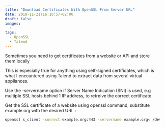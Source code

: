 ```yaml
---
title: "Download Certificates With OpenSSL From Server URL"
date: 2018-11-21T16:10:57+02:00
draft: false
images: 
  - 
tags: 
  - OpenSSL
  - Talend
---
```

Sometimes you need to get certificates from a website or API and store them locally

This is especially true for anything using self-signed certificates, which is what I encountered using Talend to extract data from several virtual appliances.

Use the -servername option if Server Name Indication (SNI) is used, e.g multiple SSL hosts behind 1 IP address, to retreive the correct certificate

Get the SSL certificate of a website using openssl command, substitute example.org with the desired URL :
```bash
openssl s_client -connect example.org:443 -servername example.org< /dev/null | sed -ne '/-BEGIN CERTIFICATE-/,/-END CERTIFICATE-/p' > public.crt
```
